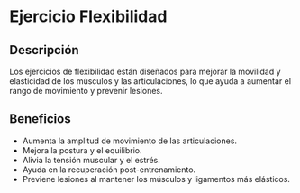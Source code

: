 # Ejercicio Flexibilidad

## Descripción
Los ejercicios de flexibilidad están diseñados para mejorar la movilidad y elasticidad de los músculos y las articulaciones, lo que ayuda a aumentar el rango de movimiento y prevenir lesiones.

## Beneficios
- Aumenta la amplitud de movimiento de las articulaciones.
- Mejora la postura y el equilibrio.
- Alivia la tensión muscular y el estrés.
- Ayuda en la recuperación post-entrenamiento.
- Previene lesiones al mantener los músculos y ligamentos más elásticos.